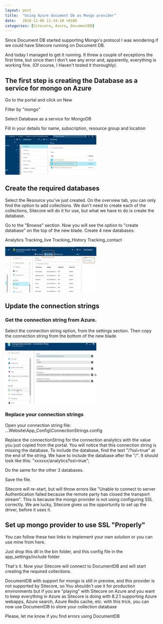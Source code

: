 ```yaml
---
layout: post
title:  "Using Azure document Db as Mongo provider"
date:   2016-12-06 11:34:10 +0100
categories: [Sitecore, Azure, DocumentDB]
---
```


Since Document DB started supporting Mongo's protocol I was wondering if we could have Sitecore running on Document DB.

And today I managed to get it running.<!--more--> It threw a couple of exceptions the first time, but since then I don't see any error and, apparently, everything is working fine. (Of course, I Haven't tested it thoroughly).

## The first step is creating the Database as a service for mongo on Azure
Go to the portal and click on New

Filter by "mongo"

Select Database as a service for MongoDB

Fill in your details for name, subscription, resource group and location

![New CosmoDB](/static/img/_posts/newcosmodb.png  "New CosmoDB")


## Create the required databases
Select the Resource you've just created. On the overview tab, you can only find the option to add collections. We don't need to create each of the collections, Sitecore will do it for use, but what we have to do is create the database.

Go to the "Browse" section. Now you will see the option to "create database" on the top of the new blade. Create 4 new databases:

Analytics
Tracking_live
Tracking_History
Tracking_contact
 

![Add database to documentdb](/static/img/_posts/newdocumentdbdatabase.png  "Add database to documentdb")

## Update the connection strings
### Get the connection string from Azure.
Select the connection string option, from the settings section. Then copy the connection string from the bottom of the new blade

 
![DocumentDB connection string](/static/img/_posts/getconnectionstrings.png  "DocumentDB connection string")

### Replace your connection strings
 Open your connection string file: ...Website\App_Config\ConnectionStrings.config

Replace the connectionString for the connection analytics with the value you just copied from the portal. You will notice that this connection string is missing the database. To include the database, find the text "/?ssl=true" at the end of the string. We have to include the database after the "/". It should look like this: "xxxxxx/analytics?ssl=true";

Do the same for the other 3 databases.

Save the file.

Sitecore will re-start, but will throw errors like "Unable to connect to server Authentication failed because the remote party has closed the transport stream". This is because the mongo provider is not using configuring SSL correctly. We are lucky, Sitecore gives us the opportunity to set up the driver, before it uses it.

## Set up mongo provider to use SSL "Properly"
You can follow these two links to implement your own solution or you can use mine from here. 

Just drop this dll in the bin folder, and this config file in the app_settings/include folder

That's it. Now your Sitecore will connect to DocumentDB and will start creating the required collections. 

DocumentDB with support for mongo is still in preview, and this provider is not supported by Sitecore, so You shouldn't use it for production environments but if you are "playing" with Sitecore on Azure and you want to keep everything in Azure as Sitecore is doing with 8.2.1 supporting Azure webapps, Azure search, Azure Redis cache, etc.  with this trick, you can now use DocumentDB to store your collection database

Please, let me know if you find errors using DocumentDB